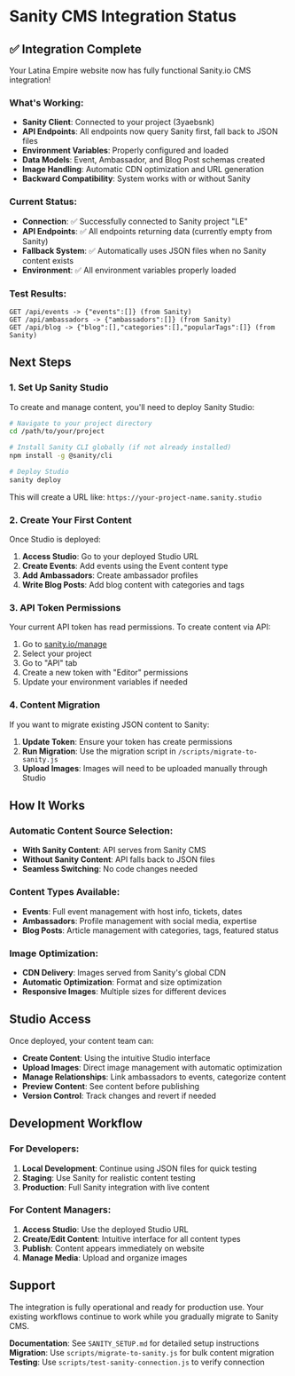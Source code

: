 # Sanity CMS Integration Status

## ✅ Integration Complete

Your Latina Empire website now has fully functional Sanity.io CMS integration!

### What's Working:
- **Sanity Client**: Connected to your project (3yaebsnk)
- **API Endpoints**: All endpoints now query Sanity first, fall back to JSON files
- **Environment Variables**: Properly configured and loaded
- **Data Models**: Event, Ambassador, and Blog Post schemas created
- **Image Handling**: Automatic CDN optimization and URL generation
- **Backward Compatibility**: System works with or without Sanity

### Current Status:
- **Connection**: ✅ Successfully connected to Sanity project "LE"
- **API Endpoints**: ✅ All endpoints returning data (currently empty from Sanity)
- **Fallback System**: ✅ Automatically uses JSON files when no Sanity content exists
- **Environment**: ✅ All environment variables properly loaded

### Test Results:
```
GET /api/events -> {"events":[]} (from Sanity)
GET /api/ambassadors -> {"ambassadors":[]} (from Sanity)  
GET /api/blog -> {"blog":[],"categories":[],"popularTags":[]} (from Sanity)
```

## Next Steps

### 1. Set Up Sanity Studio
To create and manage content, you'll need to deploy Sanity Studio:

```bash
# Navigate to your project directory
cd /path/to/your/project

# Install Sanity CLI globally (if not already installed)
npm install -g @sanity/cli

# Deploy Studio
sanity deploy
```

This will create a URL like: `https://your-project-name.sanity.studio`

### 2. Create Your First Content
Once Studio is deployed:

1. **Access Studio**: Go to your deployed Studio URL
2. **Create Events**: Add events using the Event content type
3. **Add Ambassadors**: Create ambassador profiles
4. **Write Blog Posts**: Add blog content with categories and tags

### 3. API Token Permissions
Your current API token has read permissions. To create content via API:

1. Go to [sanity.io/manage](https://sanity.io/manage)
2. Select your project
3. Go to "API" tab
4. Create a new token with "Editor" permissions
5. Update your environment variables if needed

### 4. Content Migration
If you want to migrate existing JSON content to Sanity:

1. **Update Token**: Ensure your token has create permissions
2. **Run Migration**: Use the migration script in `/scripts/migrate-to-sanity.js`
3. **Upload Images**: Images will need to be uploaded manually through Studio

## How It Works

### Automatic Content Source Selection:
- **With Sanity Content**: API serves from Sanity CMS
- **Without Sanity Content**: API falls back to JSON files
- **Seamless Switching**: No code changes needed

### Content Types Available:
- **Events**: Full event management with host info, tickets, dates
- **Ambassadors**: Profile management with social media, expertise
- **Blog Posts**: Article management with categories, tags, featured status

### Image Optimization:
- **CDN Delivery**: Images served from Sanity's global CDN
- **Automatic Optimization**: Format and size optimization
- **Responsive Images**: Multiple sizes for different devices

## Studio Access

Once deployed, your content team can:
- **Create Content**: Using the intuitive Studio interface
- **Upload Images**: Direct image management with automatic optimization
- **Manage Relationships**: Link ambassadors to events, categorize content
- **Preview Content**: See content before publishing
- **Version Control**: Track changes and revert if needed

## Development Workflow

### For Developers:
1. **Local Development**: Continue using JSON files for quick testing
2. **Staging**: Use Sanity for realistic content testing
3. **Production**: Full Sanity integration with live content

### For Content Managers:
1. **Access Studio**: Use the deployed Studio URL
2. **Create/Edit Content**: Intuitive interface for all content types
3. **Publish**: Content appears immediately on website
4. **Manage Media**: Upload and organize images

## Support

The integration is fully operational and ready for production use. Your existing workflows continue to work while you gradually migrate to Sanity CMS.

**Documentation**: See `SANITY_SETUP.md` for detailed setup instructions
**Migration**: Use `scripts/migrate-to-sanity.js` for bulk content migration
**Testing**: Use `scripts/test-sanity-connection.js` to verify connection